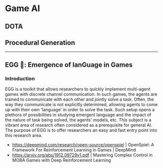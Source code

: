 # Game AI

## DOTA

## Procedural Generation

---

## EGG 🐣: Emergence of lanGuage in Games

### Introduction

EGG is a toolkit that allows researchers to quickly implement multi-agent games with discrete channel communication. In
such games, the agents are trained to communicate with each other and jointly solve a task. Often, the way they communicate is not explicitly determined, allowing agents to come up with their own 'language' in order to solve the task.
Such setup opens a plethora of possibilities in studying emergent language and the impact of the nature of task being solved, the agents' models, etc. This subject is a vibrant area of research often considered as a prerequisite for general AI. The purpose of EGG is to offer researchers an easy and fast entry point into this research area.

- https://deepmind.com/research/open-source/openspiel | OpenSpiel: A Framework For Reinforcement Learning in Games | DeepMind
- https://arxiv.org/abs/1912.09729v1.pdf | Mastering Complex Control in MOBA Games with Deep Reinforcement Learning
